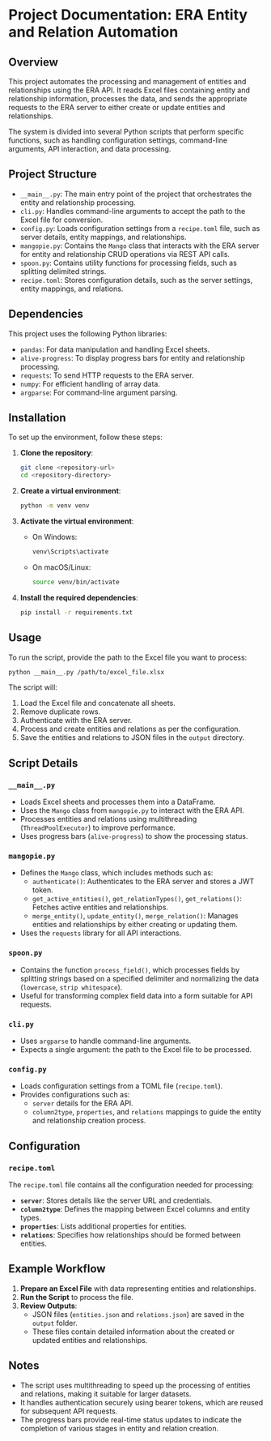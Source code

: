 # Project Documentation: ERA Entity and Relation Automation

## Overview
This project automates the processing and management of entities and relationships using the ERA API. It reads Excel files containing entity and relationship information, processes the data, and sends the appropriate requests to the ERA server to either create or update entities and relationships.

The system is divided into several Python scripts that perform specific functions, such as handling configuration settings, command-line arguments, API interaction, and data processing.

## Project Structure
- `__main__.py`: The main entry point of the project that orchestrates the entity and relationship processing.
- `cli.py`: Handles command-line arguments to accept the path to the Excel file for conversion.
- `config.py`: Loads configuration settings from a `recipe.toml` file, such as server details, entity mappings, and relationships.
- `mangopie.py`: Contains the `Mango` class that interacts with the ERA server for entity and relationship CRUD operations via REST API calls.
- `spoon.py`: Contains utility functions for processing fields, such as splitting delimited strings.
- `recipe.toml`: Stores configuration details, such as the server settings, entity mappings, and relations.

## Dependencies
This project uses the following Python libraries:
- `pandas`: For data manipulation and handling Excel sheets.
- `alive-progress`: To display progress bars for entity and relationship processing.
- `requests`: To send HTTP requests to the ERA server.
- `numpy`: For efficient handling of array data.
- `argparse`: For command-line argument parsing.

## Installation
To set up the environment, follow these steps:

1. **Clone the repository**:
   ```sh
   git clone <repository-url>
   cd <repository-directory>
   ```

2. **Create a virtual environment**:
   ```sh
   python -m venv venv
   ```

3. **Activate the virtual environment**:
   - On Windows:
     ```sh
     venv\Scripts\activate
     ```
   - On macOS/Linux:
     ```sh
     source venv/bin/activate
     ```

4. **Install the required dependencies**:
   ```sh
   pip install -r requirements.txt
   ```

## Usage
To run the script, provide the path to the Excel file you want to process:

```sh
python __main__.py /path/to/excel_file.xlsx
```

The script will:
1. Load the Excel file and concatenate all sheets.
2. Remove duplicate rows.
3. Authenticate with the ERA server.
4. Process and create entities and relations as per the configuration.
5. Save the entities and relations to JSON files in the `output` directory.

## Script Details
### `__main__.py`
- Loads Excel sheets and processes them into a DataFrame.
- Uses the `Mango` class from `mangopie.py` to interact with the ERA API.
- Processes entities and relations using multithreading (`ThreadPoolExecutor`) to improve performance.
- Uses progress bars (`alive-progress`) to show the processing status.

### `mangopie.py`
- Defines the `Mango` class, which includes methods such as:
  - `authenticate()`: Authenticates to the ERA server and stores a JWT token.
  - `get_active_entities()`, `get_relationTypes()`, `get_relations()`: Fetches active entities and relationships.
  - `merge_entity()`, `update_entity()`, `merge_relation()`: Manages entities and relationships by either creating or updating them.
- Uses the `requests` library for all API interactions.

### `spoon.py`
- Contains the function `process_field()`, which processes fields by splitting strings based on a specified delimiter and normalizing the data (`lowercase`, `strip whitespace`).
- Useful for transforming complex field data into a form suitable for API requests.

### `cli.py`
- Uses `argparse` to handle command-line arguments.
- Expects a single argument: the path to the Excel file to be processed.

### `config.py`
- Loads configuration settings from a TOML file (`recipe.toml`).
- Provides configurations such as:
  - `server` details for the ERA API.
  - `column2type`, `properties`, and `relations` mappings to guide the entity and relationship creation process.

## Configuration
### `recipe.toml`
The `recipe.toml` file contains all the configuration needed for processing:
- **`server`**: Stores details like the server URL and credentials.
- **`column2type`**: Defines the mapping between Excel columns and entity types.
- **`properties`**: Lists additional properties for entities.
- **`relations`**: Specifies how relationships should be formed between entities.

## Example Workflow
1. **Prepare an Excel File** with data representing entities and relationships.
2. **Run the Script** to process the file.
3. **Review Outputs**:
   - JSON files (`entities.json` and `relations.json`) are saved in the `output` folder.
   - These files contain detailed information about the created or updated entities and relationships.

## Notes
- The script uses multithreading to speed up the processing of entities and relations, making it suitable for larger datasets.
- It handles authentication securely using bearer tokens, which are reused for subsequent API requests.
- The progress bars provide real-time status updates to indicate the completion of various stages in entity and relation creation.
